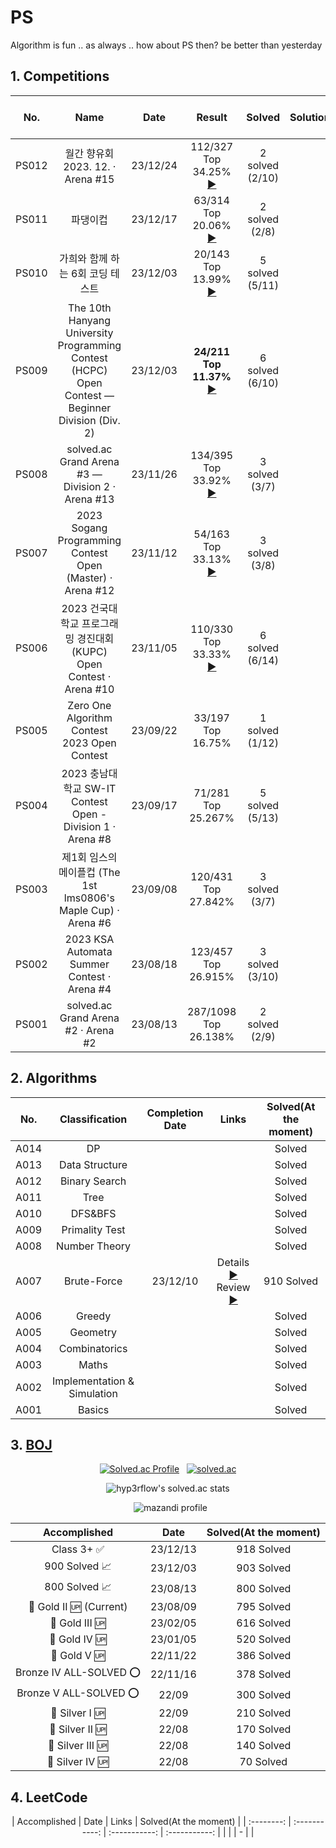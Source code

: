 # PS
Algorithm is fun .. as always .. how about PS then? be better than yesterday

## 1. Competitions

<div align="center", class="contest">

| No. | Name | Date | Result | Solved | Solutions | (solved.ac Arena Rating) | Info |
| :--------: | :-----------: | :-----------: | :-----------: | :-----------: | :-----------: | :-----------: | :-----------: |
| PS012 | 월간 향유회 2023. 12. · Arena #15 | 23/12/24 | 112/327 <br>Top 34.25% <br> [▶️](https://scoreboard.solved.ac/?contestId=1219) | 2 solved<br>(2/10) | | S(1613) | [▶️](https://www.acmicpc.net/contest/view/1219) |
| PS011 | 파댕이컵 | 23/12/17 | 63/314 <br>Top 20.06% <br> [▶️](https://www.acmicpc.net/contest/board/1208) | 2 solved<br>(2/8) | | - | [▶️](https://www.acmicpc.net/contest/view/1208) |
| PS010 | 가희와 함께 하는 6회 코딩 테스트 | 23/12/03 | 20/143 <br>Top 13.99% <br> [▶️](https://www.acmicpc.net/contest/board/1201) | 5 solved<br>(5/11) | | - | [▶️](https://www.acmicpc.net/contest/view/1201) |
| PS009 | The 10th Hanyang University Programming Contest (HCPC) Open Contest — Beginner Division (Div. 2) | 23/12/03 | <b>24/211 <br>Top 11.37%</b><br>[▶️](https://scoreboard.solved.ac/?contestId=1204) | 6 solved<br>(6/10)| | S+(1891) | [▶️](https://www.acmicpc.net/contest/view/1204) |
| PS008 | solved.ac Grand Arena #3 — Division 2 · Arena #13 | 23/11/26 | 134/395 <br> Top 33.92% <br>[▶️](https://scoreboard.solved.ac/?contestId=1198) | 3 solved<br>(3/7)| | S(1633) | [▶️](https://www.acmicpc.net/contest/view/1198) |
| PS007 | 2023 Sogang Programming Contest Open (Master) · Arena #12 | 23/11/12 | 54/163 <br>Top 33.13%<br>[▶️](https://scoreboard.solved.ac/?contestId=1159) | 3 solved<br>(3/8)| | S(1654) | [▶️](https://www.acmicpc.net/contest/view/1159) |
| PS006 | 2023 건국대학교 프로그래밍 경진대회 (KUPC) Open Contest · Arena #10 | 23/11/05 | 110/330 <br>Top 33.33%<br>[▶️](https://scoreboard.solved.ac/?contestId=1173) | 6 solved<br>(6/14)| | S(1636) | [▶️](https://www.acmicpc.net/contest/view/1173) |
| PS005 | Zero One Algorithm Contest 2023 Open Contest | 23/09/22 | 33/197<br>Top 16.75% | 1 solved<br>(1/12)| | - | [▶️](https://www.acmicpc.net/contest/view/1124) |
| PS004 | 2023 충남대학교 SW-IT Contest Open - Division 1 · Arena #8 | 23/09/17 | 71/281<br>Top 25.267% | 5 solved<br>(5/13)|  | S(1731)| [▶️](https://www.acmicpc.net/contest/view/1120) |
| PS003 | 제1회 임스의 메이플컵 (The 1st lms0806's Maple Cup) · Arena #6 | 23/09/08 | 120/431<br>Top 27.842% | 3 solved<br>(3/7) | | S(1726) | [▶️](https://www.acmicpc.net/contest/view/1088) |
| PS002 | 2023 KSA Automata Summer Contest · Arena #4 | 23/08/18 | 123/457<br>Top 26.915% | 3 solved<br>(3/10) | | S(1738) | [▶️](https://www.acmicpc.net/contest/view/1086) |
| PS001 | solved.ac Grand Arena #2 · Arena #2 | 23/08/13 | 287/1098<br>Top 26.138% | 2 solved<br>(2/9) |  | S(1700) | [▶️](https://www.acmicpc.net/contest/view/1077) |

</div>

## 2. Algorithms

<div align="center", class="algo">
 
| No. | Classification | Completion Date | Links | Solved(At the moment) |
| :--------: | :-----------: | :-----------: | :-----------: | :-----------: |
| A014 | DP | | | Solved |
| A013 | Data Structure | | | Solved |
| A012 | Binary Search | | | Solved |
| A011 | Tree | | | Solved |
| A010 | DFS&BFS | | | Solved |
| A009 | Primality Test | |  | Solved |
| A008 | Number Theory | | | Solved |
| A007 | Brute-Force | 23/12/10 | Details [▶️](https://github.com/SehyunPark/PS/tree/main/Algorithms#5-brute-forcea007) <br> Review [▶️](https://blog.naver.com/harry0558/223288653626) | 910 Solved |
| A006 | Greedy | | | Solved |
| A005 | Geometry | | | Solved |
| A004 | Combinatorics | | | Solved |
| A003 | Maths | | | Solved |
| A002 | Implementation & Simulation | | | Solved |
| A001 | Basics |  |  | Solved |

 
</div>

## 3. [BOJ](https://www.acmicpc.net/)

<div align="center">

 [![Solved.ac Profile](http://mazassumnida.wtf/api/v2/generate_badge?boj=harry0558)](https://solved.ac/harry0558/)
&nbsp; [![solved.ac](https://solvedac.junah.dev/v1/generate_badge?handle=harry0558)](https://solved.ac/profile/harry0558/arena)

![hyp3rflow's solved.ac stats](https://github-readme-solvedac.hyp3rflow.vercel.app/api/?handle=harry0558)

&nbsp; ![mazandi profile](http://mazandi.herokuapp.com/api?handle=harry0558&theme=warm)

</div>

<div align="center", class="boj">

| Accomplished | Date | Solved(At the moment) |
| :--------: | :-----------: | :-----------: |
| Class 3+ ✅ | 23/12/13 | 918 Solved |
| 900 Solved 📈 | 23/12/03 | 903 Solved |
| 800 Solved 📈 | 23/08/13 | 800 Solved |
| 🥇 Gold II 🆙 (Current) | 23/08/09  | 795 Solved |
| 🥇 Gold III 🆙 | 23/02/05 | 616 Solved |
| 🥇 Gold IV 🆙 | 23/01/05 | 520 Solved |
| 🥇 Gold V 🆙 | 22/11/22 | 386 Solved |
| Bronze IV ALL-SOLVED ⭕ | 22/11/16 | 378 Solved |
| Bronze V ALL-SOLVED ⭕ | 22/09 | 300 Solved |
| 🥈 Silver I 🆙 | 22/09 | 210 Solved |
| 🥈 Silver II 🆙 | 22/08 | 170 Solved |
| 🥈 Silver III 🆙 | 22/08 | 140 Solved |
| 🥈 Silver IV 🆙 | 22/08 | 70 Solved |

</div>

## 4. LeetCode

<div align="center", class="boj">
| Accomplished | Date | Links | Solved(At the moment) |
| :--------: | :-----------: | :-----------: | :-----------: |
|  |  | - |  |
</div>











